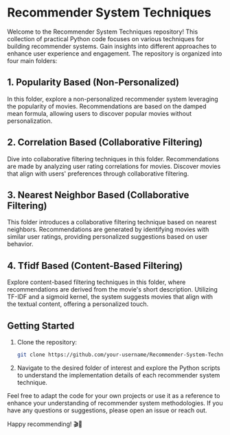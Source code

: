 # Recommender System Techniques

Welcome to the Recommender System Techniques repository! This collection of practical Python code focuses on various techniques for building recommender systems. Gain insights into different approaches to enhance user experience and engagement. The repository is organized into four main folders:

## 1. Popularity Based (Non-Personalized)

In this folder, explore a non-personalized recommender system leveraging the popularity of movies. Recommendations are based on the damped mean formula, allowing users to discover popular movies without personalization.

## 2. Correlation Based (Collaborative Filtering)

Dive into collaborative filtering techniques in this folder. Recommendations are made by analyzing user rating correlations for movies. Discover movies that align with users' preferences through collaborative filtering.

## 3. Nearest Neighbor Based (Collaborative Filtering)

This folder introduces a collaborative filtering technique based on nearest neighbors. Recommendations are generated by identifying movies with similar user ratings, providing personalized suggestions based on user behavior.

## 4. Tfidf Based (Content-Based Filtering)

Explore content-based filtering techniques in this folder, where recommendations are derived from the movie's short description. Utilizing TF-IDF and a sigmoid kernel, the system suggests movies that align with the textual content, offering a personalized touch.

## Getting Started

1. Clone the repository:

   ```bash
   git clone https://github.com/your-username/Recommender-System-Techniques.git
   ```

2. Navigate to the desired folder of interest and explore the Python scripts to understand the implementation details of each recommender system technique.

Feel free to adapt the code for your own projects or use it as a reference to enhance your understanding of recommender system methodologies. If you have any questions or suggestions, please open an issue or reach out.

Happy recommending! 🎬🍿
